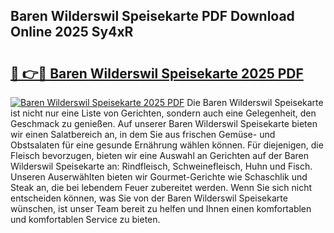 ## Baren Wilderswil Speisekarte PDF Download Online 2025 Sy4xR

# <h2><a href="http://gc8n2m.nevu.top/?p=Baren+Wilderswil+Speisekarte">🔗 👉🔴 Baren Wilderswil Speisekarte 2025 PDF</a></h2>

[![Baren Wilderswil Speisekarte 2025 PDF](https://i.imgur.com/dBaPXMq.png)](http://gc8n2m.nevu.top/?p=Baren+Wilderswil+Speisekarte)
Die Baren Wilderswil Speisekarte ist nicht nur eine Liste von Gerichten, sondern auch eine Gelegenheit, den Geschmack zu genießen. Auf unserer Baren Wilderswil Speisekarte bieten wir einen Salatbereich an, in dem Sie aus frischen Gemüse- und Obstsalaten für eine gesunde Ernährung wählen können. Für diejenigen, die Fleisch bevorzugen, bieten wir eine Auswahl an Gerichten auf der Baren Wilderswil Speisekarte an: Rindfleisch, Schweinefleisch, Huhn und Fisch. Unseren Auserwählten bieten wir Gourmet-Gerichte wie Schaschlik und Steak an, die bei lebendem Feuer zubereitet werden. Wenn Sie sich nicht entscheiden können, was Sie von der Baren Wilderswil Speisekarte wünschen, ist unser Team bereit zu helfen und Ihnen einen komfortablen und komfortablen Service zu bieten.
